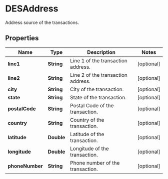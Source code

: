 

# DESAddress

Address source of the transactions.

## Properties

| Name | Type | Description | Notes |
|------------ | ------------- | ------------- | -------------|
|**line1** | **String** | Line 1 of the transaction address. |  [optional] |
|**line2** | **String** | Line 2 of the transaction address. |  [optional] |
|**city** | **String** | City of the transaction. |  [optional] |
|**state** | **String** | State of the transaction. |  [optional] |
|**postalCode** | **String** | Postal Code of the transaction. |  [optional] |
|**country** | **String** | Country of the transaction. |  [optional] |
|**latitude** | **Double** | Latitude of the transaction. |  [optional] |
|**longitude** | **Double** | Longitude of the transaction. |  [optional] |
|**phoneNumber** | **String** | Phone number of the transaction. |  [optional] |



